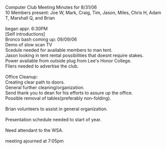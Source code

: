 Computer Club Meeting Minutes for 8/31/06<br />
10 Members present: Joe W, Mark, Craig, Tim, Jason, Miles, Chris H, Adam T, Marshall Q, and Brian<br />
<br />
began appr. 6:30PM<br />
[Self introductions]<br />
Bronco bash coming up: 09/09/06<br />
Demo of slow scan TV<br />
Scedule needed for available members to man tent.<br />
Jason looking in tent rental possibilities that doesnt require stakes.<br />
Power available from outside plug from Lee's Honor College.<br />
Fliers needed to advertise the club.<br />
<br />
Office Cleanup:<br />
Creating clear path to doors.<br />
General further cleaning/organization.<br />
Send thank you to dean for his efforts to assure up the office.<br />
Possible removal of tables(preferably non-folding).<br />
<br />
Brian volunteers to assist in general organization.<br />
<br />
Presentation schedule needed to start of year.<br />
<br />
Need attendant to the WSA.<br />
<br />
meeting ajourned at 7:05pm<br />
<br />

